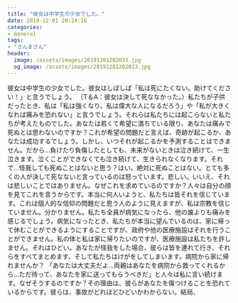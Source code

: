 ```yaml
---
title: "彼女は中学生の少女でした。"
date: 2019-12-01 20:24:16
categories:
- General
tags:
- "さんまさん"
header:
  image: /assets/images/20191201202033.jpg
  og_image: /assets/images/20191201202033.jpg
---
```


彼女は中学生の少女でした。彼女はしばしば「私は死にたくない。助けてください！」と言うでしょう。 （T＆A：彼女は決して死ななかった。）私たちが子供だったとき、私は「私は強くなり、私は偉大な人になるだろう」や「私が大きくなれば痛みを恐れない」と言うでしょう。それらは私たちには起こらないと私たちが考えたものでした。あなたは若くて希望に満ちている限り、あなたは痛みで死ぬとは思わないのですか？これが希望の問題だと言えば、奇跡が起こるか、あなたは成功するでしょう。しかし、いつそれが起こるかを予測することはできません。だから…負けたり負傷したとしても、未来がないときは泣き続けて、一生泣きます。泣くことができなくても泣き続けて、生きられなくなります。それで…怪我しても死ぬことはないと思う？はい。絶対に死ぬことはない。とても多くの人が決して死なないと言っているのは怒っています。悲しい。いいえ、それは悲しいことではありません。なぜこれを求めているのですか？人々は自分の顔を見てこれを言うからです。本当に何人いようと、私たちは皆それを信じています。これは個人的な信仰の問題だと思う人のように見えますが、私は宗教を信じていません。分かりません。私たち全員が病気になったら、他の誰よりも痛みを感じるでしょう。病気になったとき、私たちが本当に望んでいるのは、家に帰って休むことができるようにすることですが、政府や他の医療施設はそれを行うことができません。私の体と私は家に帰りたいのですが、医療施設は私たちを許しません。それはひどい。あなたが怪我をした場合、彼らは皆を連れて行き、それらをすべてまとめます、そして私たちはけがをしてしまいます。病院から家に帰れませんか？ 「あなたは大丈夫だよ…両親はあなたを病院から救ってくれるから…ただ待って、あなたを家に送ってもらうべきだ」と人々は私に言い続けます。なぜそうするのですか？その理由は、彼らがあなたを傷つけることを恐れているからです。彼らは、事故がどれほどひどいかわからない。結局、
